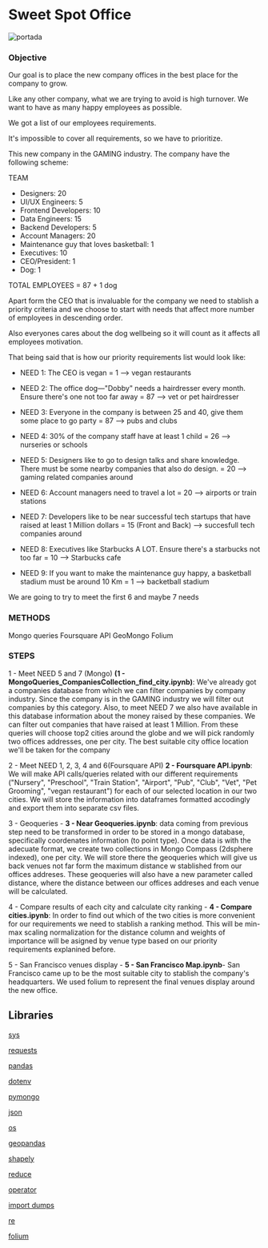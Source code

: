 # Sweet Spot Office

![portada](https://i.pinimg.com/originals/90/ec/8a/90ec8a1f2408f9046e0976b88acdbddc.jpg)

### Objective

Our goal is to place the new company offices in the best place for the company to grow. 

Like any other company, what we are trying to avoid is high turnover. We want to have as many happy employees as possible. 

We got a list of our employees requirements.


It's impossible to cover all requirements, so we have to prioritize.


This new company in the GAMING industry. The company have the following scheme:

TEAM

- Designers: 20
- UI/UX Engineers: 5
- Frontend Developers: 10
- Data Engineers: 15 
- Backend Developers: 5
- Account Managers: 20
- Maintenance guy that loves basketball: 1
- Executives: 10
- CEO/President: 1
- Dog: 1

TOTAL EMPLOYEES = 87 + 1 dog


Apart form the CEO that is invaluable for the company we need to stablish a priority criteria and we choose to start with needs that affect more number of employees in descending order.


Also everyones cares about the dog wellbeing so it will count as it affects all employees motivation.


That being said that is how our priority requirements list would look like:


- NEED 1: The CEO is vegan = 1 --> vegan restaurants

- NEED 2: The office dog—"Dobby" needs a hairdresser every month. Ensure there's one not too far away = 87 --> vet or pet hairdresser

- NEED 3: Everyone in the company is between 25 and 40, give them some place to go party = 87  --> pubs and clubs

- NEED 4: 30% of the company staff have at least 1 child = 26 --> nurseries or schools

- NEED 5: Designers like to go to design talks and share knowledge. There must be some nearby companies that also do design. = 20 --> gaming related companies around

- NEED 6: Account managers need to travel a lot = 20 --> airports or train stations

- NEED 7: Developers like to be near successful tech startups that have raised at least 1 Million dollars = 15 (Front and Back) --> succesfull tech companies around

- NEED 8: Executives like Starbucks A LOT. Ensure there's a starbucks not too far = 10 --> Starbucks cafe

- NEED 9: If you want to make the maintenance guy happy, a basketball stadium must be around 10 Km = 1 --> backetball stadium

We are going to try to meet the first 6 and maybe 7 needs



### METHODS

Mongo queries
Foursquare API
GeoMongo
Folium


### STEPS

1 - Meet NEED 5 and 7 (Mongo) **(1 - MongoQueries_CompaniesCollection_find_city.ipynb)**: We've already got a companies database from which we can filter companies by company industry. Since the company is in the GAMING industry we will filter out companies by this category. Also, to meet NEED 7 we also have available in this database information about the money raised by these companies. We can filter out companies that have raised at least 1 Million.
From these queries will choose top2 cities around the globe and we will pick randomly two offices addresses, one per city. The best suitable city office location we'll be taken for the company 


2 - Meet NEED 1, 2, 3, 4 and 6(Foursquare API) **2 - Foursquare API.ipynb**: We will make API calls/queries related with our different requirements ("Nursery", "Preschool", "Train Station", "Airport", "Pub", "Club", "Vet", "Pet Grooming", "vegan restaurant") for each of our selected location in our two cities. We will store the information into dataframes formatted accodingly and export them into separate csv files.


3 - Geoqueries - **3 - Near Geoqueries.ipynb**: data coming from previous step need to be transformed in order to be stored in a mongo database, specifically coordenates information (to point type). Once data is with the adecuate format, we create two collections in Mongo Compass (2dsphere indexed), one per city. We will store there the geoqueries which will give us back venues not far form the maximum distance w stablished from our offices addreses. These geoqueries will also have a new parameter called distance, where the distance between our offices addreses and each venue will be calculated.


4 - Compare results of each city and calculate city ranking - **4 - Compare cities.ipynb**: In order to find out which of the two cities is more convenient for our requirements we need to stablish a ranking method. This will be min-max scaling normalization for the distance column and weights of importance will be asigned by venue type based on our priority requirements explanined before. 


5 - San Francisco venues display - **5 - San Francisco Map.ipynb**- San Francisco came up to be the most suitable city to stablish the company's headquarters. We used folium to represent the final venues display around the new office.

## Libraries

[sys](https://docs.python.org/3/library/sys.html)

[requests](https://pypi.org/project/requests/2.7.0/)

[pandas](https://pandas.pydata.org/)

[dotenv](https://pypi.org/project/python-dotenv/)

[pymongo](https://www.mongodb.com/2)

[json](https://docs.python.org/3/library/json.html)

[os](https://docs.python.org/3/library/os.html)

[geopandas](https://geopandas.org/)

[shapely](https://pypi.org/project/Shapely/)

[reduce](https://docs.python.org/3/library/functools.html)

[operator](https://docs.python.org/3/library/operator.html)

[import dumps](https://pymongo.readthedocs.io/en/stable/api/bson/json_util.html)

[re](https://docs.python.org/3/library/re.html)

[folium](https://python-visualization.github.io/folium/)
